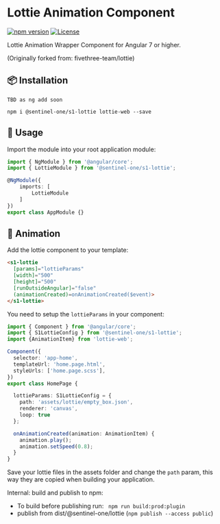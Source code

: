 # Lottie Animation Component

[![npm version](https://d25lcipzij17d.cloudfront.net/badge.svg?id=js&type=6&v=0.1.3&x2=0)](https://www.npmjs.com/@sentinel-one/lottie)
[![License](https://img.shields.io/badge/License-MIT-green.svg)](https://github.com/fivethree-team/lottie/blob/master/LICENSE)

Lottie Animation Wrapper Component for Angular 7 or higher.

(Originally forked from: fivethree-team/lottie)

## 📦 Installation

```console
TBD as ng add soon

npm i @sentinel-one/s1-lottie lottie-web --save
```

## 🔨 Usage
Import the module into your root application module:

```typescript
import { NgModule } from '@angular/core';
import { LottieModule } from '@sentinel-one/s1-lottie';

@NgModule({
    imports: [
        LottieModule
    ]
})
export class AppModule {}
```

## 🦁 Animation

Add the lottie component to your template:

```html
<s1-lottie
  [params]="lottieParams"
  [width]="500"
  [height]="500"
  [runOutsideAngular]="false"
  (animationCreated)=onAnimationCreated($event)>
</s1-lottie>
```

You need to setup the `lottieParams` in your component:

```typescript
import { Component } from '@angular/core';
import { S1LottieConfig } from '@sentinel-one/s1-lottie';
import {AnimationItem} from 'lottie-web';

Component({
  selector: 'app-home',
  templateUrl: 'home.page.html',
  styleUrls: ['home.page.scss'],
})
export class HomePage {

  lottieParams: S1LottieConfig = {
    path: 'assets/lottie/empty_box.json',
    renderer: 'canvas',
    loop: true
  };

  onAnimationCreated(animation: AnimationItem) {
    animation.play();
    animation.setSpeed(0.8);
  }
}
```

Save your lottie files in the assets folder and change the `path` param, this way they are copied when building your application.

Internal: build and publish to npm:
- To build before publishing run:
 ` npm run build:prod:plugin`
 - publish from dist/@sentinel-one/lottie (`npm publish --access public`)
